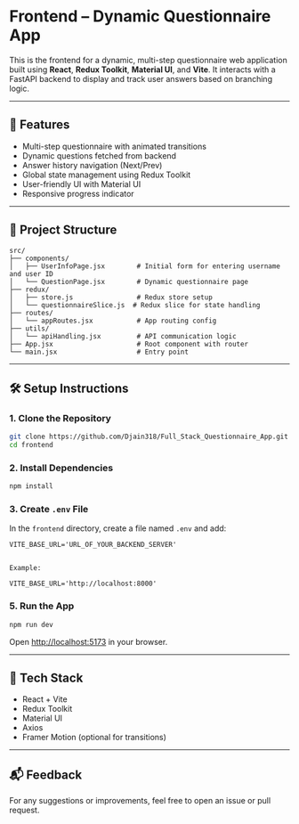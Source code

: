 # Frontend – Dynamic Questionnaire App

This is the frontend for a dynamic, multi-step questionnaire web application built using **React**, **Redux Toolkit**, **Material UI**, and **Vite**. It interacts with a FastAPI backend to display and track user answers based on branching logic.

---

## 🚀 Features

- Multi-step questionnaire with animated transitions
- Dynamic questions fetched from backend
- Answer history navigation (Next/Prev)
- Global state management using Redux Toolkit
- User-friendly UI with Material UI
- Responsive progress indicator

---

## 📁 Project Structure

```
src/
├── components/
│   ├── UserInfoPage.jsx        # Initial form for entering username and user ID
│   └── QuestionPage.jsx        # Dynamic questionnaire page
├── redux/
│   ├── store.js                # Redux store setup
│   └── questionnaireSlice.js  # Redux slice for state handling
├── routes/
│   └── appRoutes.jsx           # App routing config
├── utils/
│   └── apiHandling.jsx         # API communication logic
├── App.jsx                     # Root component with router
└── main.jsx                    # Entry point
```

---

## 🛠️ Setup Instructions

### 1. Clone the Repository

```bash
git clone https://github.com/Djain318/Full_Stack_Questionnaire_App.git
cd frontend
```

### 2. Install Dependencies

```bash
npm install
```

### 3. Create `.env` File

In the `frontend` directory, create a file named `.env` and add:

```env
VITE_BASE_URL='URL_OF_YOUR_BACKEND_SERVER'


Example:

VITE_BASE_URL='http://localhost:8000'
```

### 5. Run the App

```bash
npm run dev
```

Open [http://localhost:5173](http://localhost:5173) in your browser.

---

## 🧠 Tech Stack

- React + Vite
- Redux Toolkit
- Material UI
- Axios
- Framer Motion (optional for transitions)

---

## 📬 Feedback

For any suggestions or improvements, feel free to open an issue or pull request.
